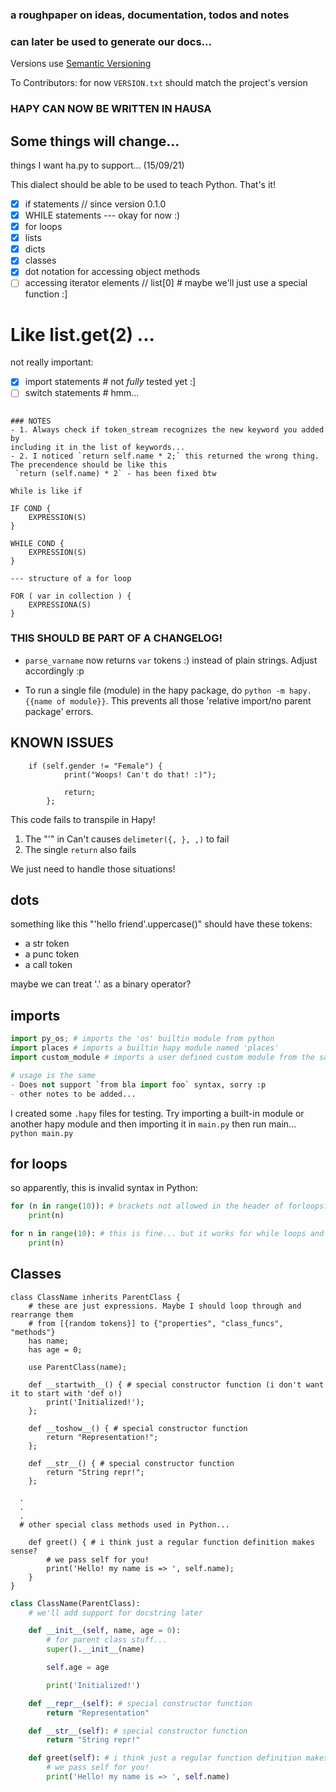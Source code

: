 ### a roughpaper on ideas, documentation, todos and notes
### can later be used to generate our docs...

Versions use [Semantic Versioning](https://semver.org/)

To Contributors: for now `VERSION.txt` should match the project's version

### HAPY CAN NOW BE WRITTEN IN HAUSA
## Some things will change...

things I want ha.py to support... (15/09/21)

This dialect should be able to be used to teach Python. That's it!

- [x] if statements // since version 0.1.0
- [x] WHILE statements
--- okay for now :)
- [x] for loops
- [x] lists
- [x] dicts
- [x] classes
- [x] dot notation for accessing object methods
- [ ] accessing iterator elements // list[0] # maybe we'll just use a special function :]
# Like list.get(2) ...
 not really important:
- [x] import statements # not _fully_ tested yet :]
- [ ] switch statements # hmm...

```

### NOTES
- 1. Always check if token_stream recognizes the new keyword you added by
including it in the list of keywords...
- 2. I noticed `return self.name * 2;` this returned the wrong thing. The precendence should be like this
 `return (self.name) * 2` - has been fixed btw

While is like if

IF COND {
	EXPRESSION(S)
}

WHILE COND {
	EXPRESSION(S)
}

--- structure of a for loop

FOR ( var in collection ) {
	EXPRESSIONA(S)
}

```

### THIS SHOULD BE PART OF A CHANGELOG!

- `parse_varname` now returns `var` tokens :) instead of plain strings. Adjust accordingly :p

<!-- PYTHON SUBLIME TEXT SETTINGS
{
	"ensure_newline_at_eof_on_save": true,
	"rulers": [
		72, 79
	],
	"tab_size": 4,
	"translate_tabs_to_spaces": false,
	"trim_trailing_white_space_on_save": true,
}
-->

- To run a single file (module) in the hapy package, do `python -m hapy.{{name of module}}`. This prevents
all those 'relative import/no parent package' errors.

## KNOWN ISSUES

```any
    if (self.gender != "Female") {
            print("Woops! Can't do that! :)");

            return;
        };
```
This code fails to transpile in Hapy!
1. The "'" in Can't causes `delimeter({, }, ,)` to fail
2. The single `return` also fails

We just need to handle those situations!

## dots
something like this "'hello friend'.uppercase()" should have these tokens:
- a str token
- a punc token
- a call token

maybe we can treat '.' as a binary operator?

## imports

```python
import py_os; # imports the 'os' builtin module from python
import places # imports a builtin hapy module named 'places'
import custom_module # imports a user defined custom module from the same directory

# usage is the same
- Does not support `from bla import foo` syntax, sorry :p
- other notes to be added...
```

I created some `.hapy` files for testing.
Try importing a built-in module or another hapy module and then importing it in `main.py` then
run main... `python main.py`

## for loops

so apparently, this is invalid syntax in Python:

```python
for (n in range(10)): # brackets not allowed in the header of forloops?
	print(n)
```

```python
for n in range(10): # this is fine... but it works for while loops and ifs
	print(n)
```

## Classes

```text
class ClassName inherits ParentClass {
	# these are just expressions. Maybe I should loop through and rearrange them
	# from [{random tokens}] to {"properties", "class_funcs", "methods"}
	has name;
	has age = 0;

	use ParentClass(name);

	def __startwith__() { # special constructor function (i don't want it to start with 'def o!)
		print('Initialized!');
	};

	def __toshow__() { # special constructor function
		return "Representation!";
	};

	def __str__() { # special constructor function
		return "String repr!";
	};

  .
  .
  .
  # other special class methods used in Python...

	def greet() { # i think just a regular function definition makes sense?
		# we pass self for you!
		print('Hello! my name is => ', self.name);
	}
}

```

```python
class ClassName(ParentClass):
	# we'll add support for docstring later

	def __init__(self, name, age = 0):
		# for parent class stuff...
		super().__init__(name)

		self.age = age

		print('Initialized!')

	def __repr__(self): # special constructor function
		return "Representation"

	def __str__(self): # special constructor function
		return "String repr!"

	def greet(self): # i think just a regular function definition makes sense?
		# we pass self for you!
		print('Hello! my name is => ', self.name)
```
